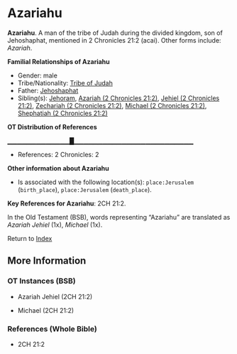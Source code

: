 # Azariahu
**Azariahu**. 
A man of the tribe of Judah during the divided kingdom, son of Jehoshaphat, mentioned in 2 Chronicles 21:2 (acai). 
Other forms include: 
*Azariah*. 




**Familial Relationships of Azariahu**


* Gender: male
* Tribe/Nationality: [Tribe of Judah](../../../groups/md/acai/Judah.md)
* Father: [Jehoshaphat](Jehoshaphat.3.md)
* Sibling(s): [Jehoram](Jehoram.md), [Azariah (2 Chronicles 21:2)](Azariah.12.md), [Jehiel (2 Chronicles 21:2)](Jehiel.4.md), [Zechariah (2 Chronicles 21:2)](Zechariah.11.md), [Michael (2 Chronicles 21:2)](Michael.9.md), [Shephatiah (2 Chronicles 21:2)](Shephatiah.5.md)


**OT Distribution of References**

▁▁▁▁▁▁▁▁▁▁▁▁▁█▁▁▁▁▁▁▁▁▁▁▁▁▁▁▁▁▁▁▁▁▁▁▁▁▁
* References: 2 Chronicles: 2





**Other information about Azariahu**


* Is associated with the following location(s): 
`place:Jerusalem` (`birth_place`), `place:Jerusalem` (`death_place`). 


**Key References for Azariahu**: 
2CH 21:2. 


In the Old Testament (BSB), words representing “Azariahu” are translated as 
*Azariah Jehiel* (1x), *Michael* (1x). 




Return to [Index](00-Index.md)

## More Information

### OT Instances (BSB)

* Azariah Jehiel (2CH 21:2)

* Michael (2CH 21:2)



### References (Whole Bible)

* 2CH 21:2



